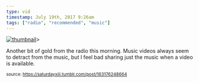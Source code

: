 ```yaml
---
type: vid
timestamp: July 19th, 2017 9:26am
tags: ["radio", "recommended", "music"]
---
```

[![thumbnail](http://i3.ytimg.com/vi/bcnIhzaDTd0/hqdefault.jpg)](https://www.youtube.com/watch?v=bcnIhzaDTd0)>
    
Another bit of gold from the radio this morning.
Music videos always seem to detract from the music, but I feel bad sharing just the music when a video is available.
 
  
<small>source: https://saturdayxiii.tumblr.com/post/163176248664</small>